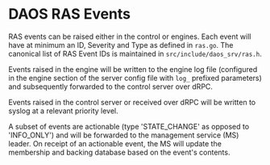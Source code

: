 # DAOS RAS Events

RAS events can be raised either in the control or engines. Each event will
have at minimum an ID, Severity and Type as defined in `ras.go`. The canonical
list of RAS Event IDs is maintained in `src/include/daos_srv/ras.h`.

Events raised in the engine will be written to the engine log file
(configured in the engine section of the server config file with `log_`
prefixed parameters) and subsequently forwarded to the control server over
dRPC.

Events raised in the control server or received over dRPC will be written to
syslog at a relevant priority level.

A subset of events are actionable (type 'STATE_CHANGE' as opposed to
'INFO_ONLY') and will be forwarded to the management service (MS) leader. On
receipt of an actionable event, the MS will update the membership and backing
database based on the event's contents.
